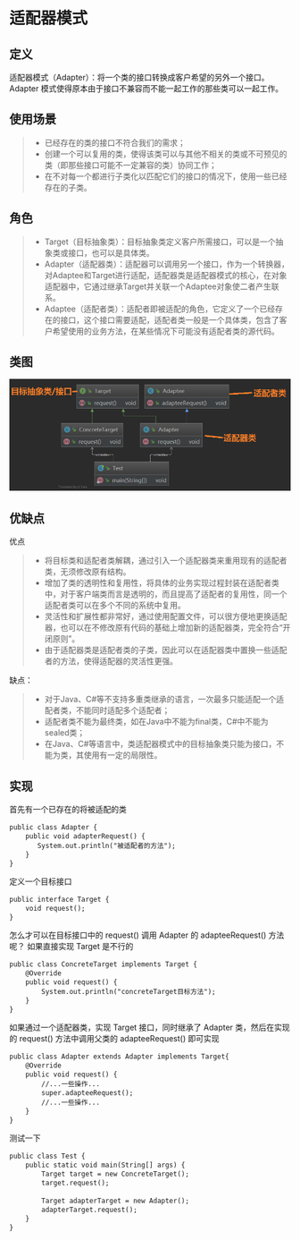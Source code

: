 # 适配器模式
## 定义
适配器模式（Adapter）：将一个类的接口转换成客户希望的另外一个接口。Adapter 模式使得原本由于接口不兼容而不能一起工作的那些类可以一起工作。
## 使用场景
>* 已经存在的类的接口不符合我们的需求； 
>* 创建一个可以复用的类，使得该类可以与其他不相关的类或不可预见的类（即那些接口可能不一定兼容的类）协同工作； 
>* 在不对每一个都进行子类化以匹配它们的接口的情况下，使用一些已经存在的子类。 

## 角色
>* Target（目标抽象类）：目标抽象类定义客户所需接口，可以是一个抽象类或接口，也可以是具体类。
>* Adapter（适配器类）：适配器可以调用另一个接口，作为一个转换器，对Adaptee和Target进行适配，适配器类是适配器模式的核心，在对象适配器中，它通过继承Target并关联一个Adaptee对象使二者产生联系。
>* Adaptee（适配者类）：适配者即被适配的角色，它定义了一个已经存在的接口，这个接口需要适配，适配者类一般是一个具体类，包含了客户希望使用的业务方法，在某些情况下可能没有适配者类的源代码。

## 类图
![状态模式](picture/adapter_pattern_uml_diagram.png)

## 优缺点
优点
>* 将目标类和适配者类解耦，通过引入一个适配器类来重用现有的适配者类，无须修改原有结构。
>* 增加了类的透明性和复用性，将具体的业务实现过程封装在适配者类中，对于客户端类而言是透明的，而且提高了适配者的复用性，同一个适配者类可以在多个不同的系统中复用。
>* 灵活性和扩展性都非常好，通过使用配置文件，可以很方便地更换适配器，也可以在不修改原有代码的基础上增加新的适配器类，完全符合“开闭原则”。
>* 由于适配器类是适配者类的子类，因此可以在适配器类中置换一些适配者的方法，使得适配器的灵活性更强。

缺点：
>* 对于Java、C#等不支持多重类继承的语言，一次最多只能适配一个适配者类，不能同时适配多个适配者；
>* 适配者类不能为最终类，如在Java中不能为final类，C#中不能为sealed类；
>* 在Java、C#等语言中，类适配器模式中的目标抽象类只能为接口，不能为类，其使用有一定的局限性。

## 实现
首先有一个已存在的将被适配的类
```
public class Adapter {
    public void adapterRequest() {
       System.out.println("被适配者的方法");
    }
}
```

定义一个目标接口 
```
public interface Target {
    void request();
} 
```
怎么才可以在目标接口中的 request() 调用 Adapter 的 adapteeRequest() 方法呢？
如果直接实现 Target 是不行的
```
public class ConcreteTarget implements Target {
    @Override
    public void request() {
        System.out.println("concreteTarget目标方法");
    }
} 
```

如果通过一个适配器类，实现 Target 接口，同时继承了 Adapter 类，然后在实现的 request() 方法中调用父类的 adapteeRequest() 即可实现

```
public class Adapter extends Adapter implements Target{
    @Override
    public void request() {
        //...一些操作...
        super.adapteeRequest();
        //...一些操作...
    }
} 

```

测试一下

```
public class Test {
    public static void main(String[] args) {
        Target target = new ConcreteTarget();
        target.request();

        Target adapterTarget = new Adapter();
        adapterTarget.request();
    }
}

```
